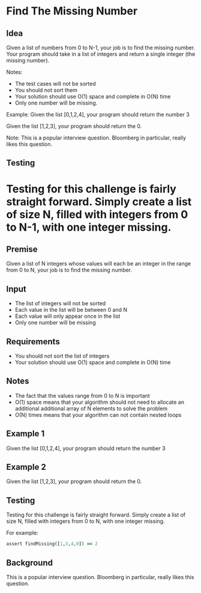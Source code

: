 Find The Missing Number
======
Idea
------
Given a list of numbers from 0 to N-1, your job is to find the missing number. Your program should take in a list of integers and return a single integer (the missing number).

Notes:

* The test cases will not be sorted
* You should not sort them
* Your solution should use O(1) space and complete in O(N) time
* Only one number will be missing.

Example: Given the list [0,1,2,4], your program should return the number 3

Given the list [1,2,3], your program should return the 0.

Note: This is a popular interview question. Bloomberg in particular, really likes this question. 

Testing
------
Testing for this challenge is fairly straight forward. Simply create a list of size N, filled with integers from 0 to N-1, with one integer missing.
=======

Premise
------
Given a list of N integers whose values will each be an integer in the range
from 0 to N, your job is to find the missing number.

Input
-----
* The list of integers will not be sorted
* Each value in the list will be between 0 and N
* Each value will only appear once in the list
* Only one number will be missing

Requirements
------------
* You should not sort the list of integers
* Your solution should use O(1) space and complete in O(N) time

Notes
-----
* The fact that the values range from 0 to N is important
* O(1) space means that your algorithm should not need to allocate an additional additional array of N elements  to solve the problem
* O(N) times means that your algorithm can not contain nested loops

Example 1
---------
Given the list [0,1,2,4], your program should return the number 3

Example 2
---------
Given the list [1,2,3], your program should return the 0.

Testing
------
Testing for this challenge is fairly straight forward. Simply create a list of
size N, filled with integers from 0 to N, with one integer missing.

For example:

```ruby
assert findMissing([1,3,4,0]) == 2
```

Background
----------
This is a popular interview question. Bloomberg in particular, really likes
this question.
